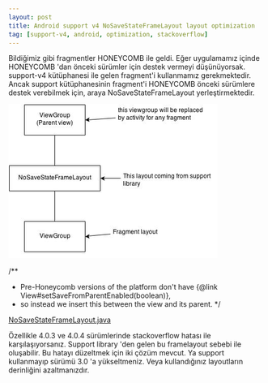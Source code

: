```yaml
---
layout: post
title: Android support v4 NoSaveStateFrameLayout layout optimization
tag: [support-v4, android, optimization, stackoverflow]
---
```


Bildiğimiz gibi fragmentler HONEYCOMB ile geldi. Eğer uygulamamız içinde HONEYCOMB 'dan önceki sürümler için destek vermeyi düşünüyorsak. support-v4 kütüphanesi ile gelen fragment'i kullanmamız gerekmektedir. Ancak support kütüphanesinin fragment'i HONEYCOMB önceki sürümlere destek verebilmek için, araya NoSaveStateFrameLayout yerleştirmektedir.

![infrastructure](https://raw.githubusercontent.com/semihozkoroglu/File/master/Blog/nosavestate.jpg)

/**
 * Pre-Honeycomb versions of the platform don't have {@link View#setSaveFromParentEnabled(boolean)},
 * so instead we insert this between the view and its parent.
 */

[NoSaveStateFrameLayout.java](https://github.com/android/platform_frameworks_support/blob/master/v4/java/android/support/v4/app/NoSaveStateFrameLayout.java)

Özellikle 4.0.3 ve 4.0.4 sürümlerinde stackoverflow hatası ile karşılaşıyorsanız. Support library 'den gelen bu framelayout sebebi ile oluşabilir. Bu hatayı düzeltmek için iki çözüm mevcut. Ya support kullanmayıp sürümü 3.0 'a yükseltmeniz. Veya kullandığınız layoutların derinliğini azaltmanızdır.
